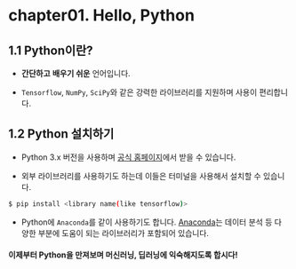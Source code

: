 # chapter01. Hello, Python

## 1.1 Python이란?

- **간단하고** **배우기 쉬운** 언어입니다.

- `Tensorflow`, `NumPy`, `SciPy`와 같은 강력한 라이브러리를 지원하며 사용이 편리합니다.

## 1.2 Python 설치하기

- Python 3.x 버전을 사용하며 [공식 홈페이지](https://www.python.org/)에서 받을 수 있습니다.

- 외부 라이브러리를 사용하기도 하는데 이들은 터미널을 사용해서 설치할 수 있습니다.

```bash
$ pip install <library name(like tensorflow)>
```

- Python에 `Anaconda`를 같이 사용하기도 합니다. [Anaconda](https://www.anaconda.com/)는 데이터 분석 등 다양한 부분에 도움이 되는 라이브러리가 포함되어 있습니다.

#### 이제부터 Python을 만져보며 머신러닝, 딥러닝에 익숙해지도록 합시다!
